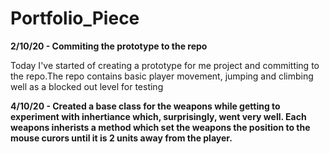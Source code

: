 # Portfolio_Piece

<b>2/10/20 - Commiting the prototype to the repo</b>

Today I've started of creating a prototype for me project and committing to the repo.The repo contains basic player movement, jumping and climbing well as a blocked out level for testing


<b> 4/10/20 - Created a base class for the weapons while getting to experiment with inhertiance which, surprisingly, went very well. Each weapons inherists a method which set the weapons the position to the mouse curors until it is 2 units away from the player.

